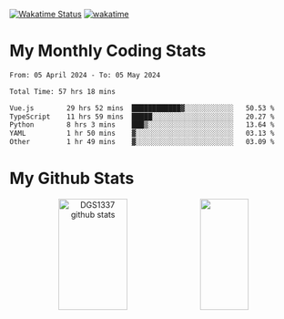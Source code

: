 [![Wakatime Status](https://github.com/noopurphalak/noopurphalak/workflows/wakatime-status-update/badge.svg)](https://github.com/noopurphalak/noopurphalak/actions/workflows/main.yml)
[![wakatime](https://wakatime.com/badge/user/80ace140-ef40-4fdd-b8ed-f3be3d2e1aea.svg)](https://wakatime.com/@80ace140-ef40-4fdd-b8ed-f3be3d2e1aea)

# My Monthly Coding Stats

<!--START_SECTION:waka-->

```txt
From: 05 April 2024 - To: 05 May 2024

Total Time: 57 hrs 18 mins

Vue.js        29 hrs 52 mins  ████████████▓░░░░░░░░░░░░   50.53 %
TypeScript    11 hrs 59 mins  █████░░░░░░░░░░░░░░░░░░░░   20.27 %
Python        8 hrs 3 mins    ███▒░░░░░░░░░░░░░░░░░░░░░   13.64 %
YAML          1 hr 50 mins    ▓░░░░░░░░░░░░░░░░░░░░░░░░   03.13 %
Other         1 hr 49 mins    ▓░░░░░░░░░░░░░░░░░░░░░░░░   03.09 %
```

<!--END_SECTION:waka-->

# My Github Stats
<div style="text-align: center;">
  <img width="49%" height="195px" src="https://github-readme-stats-sigma-five.vercel.app/api?username=noopurphalak&show_icons=true&count_private=true&hide_border=true&title_color=ecf2f8&icon_color=0d1117&text_color=FFFFFF&bg_color=0d1117" alt="DGS1337 github stats" />
  <img width="41%" height="195px" src="https://github-readme-stats-sigma-five.vercel.app/api/top-langs/?username=noopurphalak&layout=compact&hide_border=true&title_color=ecf2f8&text_color=FFFFFF&bg_color=0d1117" />
</div>
